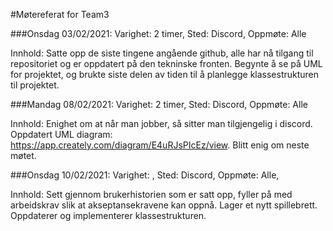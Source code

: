 #Møtereferat for Team3

###Onsdag 03/02/2021:
Varighet: 2 timer,
Sted: Discord,
Oppmøte: Alle

Innhold: Satte opp de siste tingene angående github, alle har nå tilgang til repositoriet og er oppdatert på den tekninske fronten.
Begynte å se på UML for projektet, og brukte siste delen av tiden til å planlegge klassestrukturen til projektet.

###Mandag 08/02/2021:
Varighet: 2 timer,
Sted: Discord,
Oppmøte: Alle

Innhold: Enighet om at når man jobber, så sitter man tilgjengelig i discord.
Oppdatert UML diagram: https://app.creately.com/diagram/E4uRJsPIcEz/view. Blitt enig om neste møtet.


###Onsdag 10/02/2021:
Varighet: ,
Sted: Discord,
Oppmøte: Alle,

Innhold: Sett gjennom brukerhistorien som er satt opp, fyller på med arbeidskrav slik at akseptansekravene kan oppnå. Lager
et nytt spillebrett. Oppdaterer og implementerer klassestrukturen.